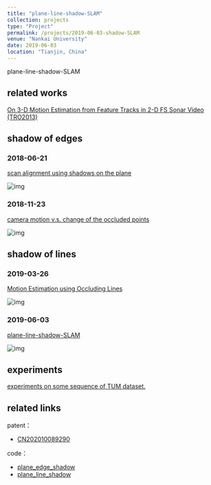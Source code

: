 ```yaml
---
title: "plane-line-shadow-SLAM"
collection: projects
type: "Project"
permalink: /projects/2019-06-03-shadow-SLAM
venue: "Nankai University"
date: 2019-06-03
location: "Tianjin, China"
---
```


plane-line-shadow-SLAM

## related works

<a href="http://sunqinxuan.github.io/files/projects-2019-06-03-related-work.pdf">On 3-D Motion Estimation from Feature Tracks in 2-D FS Sonar Video (TRO2013)</a>

## shadow of edges

### 2018-06-21

<a href="http://sunqinxuan.github.io/files/projects-2019-06-03-edge-shadow-1.pdf">scan alignment using shadows on the plane</a>

![img](https://sunqinxuan.github.io/images/projects-2019-06-03-img1.png)

### 2018-11-23

<a href="http://sunqinxuan.github.io/files/projects-2019-06-03-edge-shadow-2.pdf">camera motion v.s. change of the occluded points</a>

![img](https://sunqinxuan.github.io/images/projects-2019-06-03-img2.png)

## shadow of lines

### 2019-03-26

<a href="http://sunqinxuan.github.io/files/projects-2019-06-03-line-shadow-1.pdf">Motion Estimation using Occluding Lines</a>

![img](https://sunqinxuan.github.io/images/projects-2019-06-03-img3.png)

### 2019-06-03

<a href="http://sunqinxuan.github.io/files/projects-2019-06-03-line-shadow-2.pdf">plane-line-shadow-SLAM</a>

![img](https://sunqinxuan.github.io/images/projects-2019-06-03-img4.png)

## experiments

<a href="http://sunqinxuan.github.io/files/projects-2019-06-03-expr.pdf">experiments on some sequence of TUM dataset.</a>

## related links

patent：
- [CN202010089290](https://sunqinxuan.github.io/publication/CN202010089290)

code：
- [plane_edge_shadow](https://github.com/sunqinxuan/plane_edge_shadow)
- [plane_line_shadow](https://github.com/sunqinxuan/plane_line_shadow)
